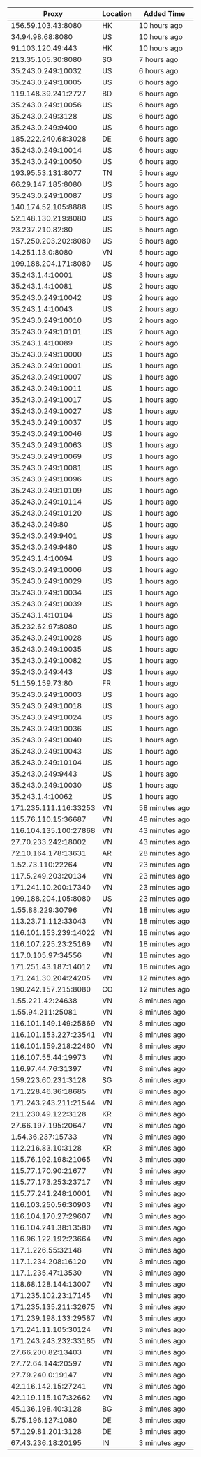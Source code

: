 | Proxy | Location | Added Time |
|---------|----------|------------|
| 156.59.103.43:8080 | HK | 10 hours ago |
| 34.94.98.68:8080 | US | 10 hours ago |
| 91.103.120.49:443 | HK | 10 hours ago |
| 213.35.105.30:8080 | SG | 7 hours ago |
| 35.243.0.249:10032 | US | 6 hours ago |
| 35.243.0.249:10005 | US | 6 hours ago |
| 119.148.39.241:2727 | BD | 6 hours ago |
| 35.243.0.249:10056 | US | 6 hours ago |
| 35.243.0.249:3128 | US | 6 hours ago |
| 35.243.0.249:9400 | US | 6 hours ago |
| 185.222.240.68:3028 | DE | 6 hours ago |
| 35.243.0.249:10014 | US | 6 hours ago |
| 35.243.0.249:10050 | US | 6 hours ago |
| 193.95.53.131:8077 | TN | 5 hours ago |
| 66.29.147.185:8080 | US | 5 hours ago |
| 35.243.0.249:10087 | US | 5 hours ago |
| 140.174.52.105:8888 | US | 5 hours ago |
| 52.148.130.219:8080 | US | 5 hours ago |
| 23.237.210.82:80 | US | 5 hours ago |
| 157.250.203.202:8080 | US | 5 hours ago |
| 14.251.13.0:8080 | VN | 5 hours ago |
| 199.188.204.171:8080 | US | 4 hours ago |
| 35.243.1.4:10001 | US | 3 hours ago |
| 35.243.1.4:10081 | US | 2 hours ago |
| 35.243.0.249:10042 | US | 2 hours ago |
| 35.243.1.4:10043 | US | 2 hours ago |
| 35.243.0.249:10010 | US | 2 hours ago |
| 35.243.0.249:10101 | US | 2 hours ago |
| 35.243.1.4:10089 | US | 2 hours ago |
| 35.243.0.249:10000 | US | 1 hours ago |
| 35.243.0.249:10001 | US | 1 hours ago |
| 35.243.0.249:10007 | US | 1 hours ago |
| 35.243.0.249:10011 | US | 1 hours ago |
| 35.243.0.249:10017 | US | 1 hours ago |
| 35.243.0.249:10027 | US | 1 hours ago |
| 35.243.0.249:10037 | US | 1 hours ago |
| 35.243.0.249:10046 | US | 1 hours ago |
| 35.243.0.249:10063 | US | 1 hours ago |
| 35.243.0.249:10069 | US | 1 hours ago |
| 35.243.0.249:10081 | US | 1 hours ago |
| 35.243.0.249:10096 | US | 1 hours ago |
| 35.243.0.249:10109 | US | 1 hours ago |
| 35.243.0.249:10114 | US | 1 hours ago |
| 35.243.0.249:10120 | US | 1 hours ago |
| 35.243.0.249:80 | US | 1 hours ago |
| 35.243.0.249:9401 | US | 1 hours ago |
| 35.243.0.249:9480 | US | 1 hours ago |
| 35.243.1.4:10094 | US | 1 hours ago |
| 35.243.0.249:10006 | US | 1 hours ago |
| 35.243.0.249:10029 | US | 1 hours ago |
| 35.243.0.249:10034 | US | 1 hours ago |
| 35.243.0.249:10039 | US | 1 hours ago |
| 35.243.1.4:10104 | US | 1 hours ago |
| 35.232.62.97:8080 | US | 1 hours ago |
| 35.243.0.249:10028 | US | 1 hours ago |
| 35.243.0.249:10035 | US | 1 hours ago |
| 35.243.0.249:10082 | US | 1 hours ago |
| 35.243.0.249:443 | US | 1 hours ago |
| 51.159.159.73:80 | FR | 1 hours ago |
| 35.243.0.249:10003 | US | 1 hours ago |
| 35.243.0.249:10018 | US | 1 hours ago |
| 35.243.0.249:10024 | US | 1 hours ago |
| 35.243.0.249:10036 | US | 1 hours ago |
| 35.243.0.249:10040 | US | 1 hours ago |
| 35.243.0.249:10043 | US | 1 hours ago |
| 35.243.0.249:10104 | US | 1 hours ago |
| 35.243.0.249:9443 | US | 1 hours ago |
| 35.243.0.249:10030 | US | 1 hours ago |
| 35.243.1.4:10062 | US | 1 hours ago |
| 171.235.111.116:33253 | VN | 58 minutes ago |
| 115.76.110.15:36687 | VN | 48 minutes ago |
| 116.104.135.100:27868 | VN | 43 minutes ago |
| 27.70.233.242:18002 | VN | 43 minutes ago |
| 72.10.164.178:13631 | AR | 28 minutes ago |
| 1.52.73.110:22264 | VN | 23 minutes ago |
| 117.5.249.203:20134 | VN | 23 minutes ago |
| 171.241.10.200:17340 | VN | 23 minutes ago |
| 199.188.204.105:8080 | US | 23 minutes ago |
| 1.55.88.229:30796 | VN | 18 minutes ago |
| 113.23.71.112:33043 | VN | 18 minutes ago |
| 116.101.153.239:14022 | VN | 18 minutes ago |
| 116.107.225.23:25169 | VN | 18 minutes ago |
| 117.0.105.97:34556 | VN | 18 minutes ago |
| 171.251.43.187:14012 | VN | 18 minutes ago |
| 171.241.30.204:24205 | VN | 12 minutes ago |
| 190.242.157.215:8080 | CO | 12 minutes ago |
| 1.55.221.42:24638 | VN | 8 minutes ago |
| 1.55.94.211:25081 | VN | 8 minutes ago |
| 116.101.149.149:25869 | VN | 8 minutes ago |
| 116.101.153.227:23541 | VN | 8 minutes ago |
| 116.101.159.218:22460 | VN | 8 minutes ago |
| 116.107.55.44:19973 | VN | 8 minutes ago |
| 116.97.44.76:31397 | VN | 8 minutes ago |
| 159.223.60.231:3128 | SG | 8 minutes ago |
| 171.228.46.36:18685 | VN | 8 minutes ago |
| 171.243.243.211:21544 | VN | 8 minutes ago |
| 211.230.49.122:3128 | KR | 8 minutes ago |
| 27.66.197.195:20647 | VN | 8 minutes ago |
| 1.54.36.237:15733 | VN | 3 minutes ago |
| 112.216.83.10:3128 | KR | 3 minutes ago |
| 115.76.192.198:21065 | VN | 3 minutes ago |
| 115.77.170.90:21677 | VN | 3 minutes ago |
| 115.77.173.253:23717 | VN | 3 minutes ago |
| 115.77.241.248:10001 | VN | 3 minutes ago |
| 116.103.250.56:30903 | VN | 3 minutes ago |
| 116.104.170.27:29607 | VN | 3 minutes ago |
| 116.104.241.38:13580 | VN | 3 minutes ago |
| 116.96.122.192:23664 | VN | 3 minutes ago |
| 117.1.226.55:32148 | VN | 3 minutes ago |
| 117.1.234.208:16120 | VN | 3 minutes ago |
| 117.1.235.47:13530 | VN | 3 minutes ago |
| 118.68.128.144:13007 | VN | 3 minutes ago |
| 171.235.102.23:17145 | VN | 3 minutes ago |
| 171.235.135.211:32675 | VN | 3 minutes ago |
| 171.239.198.133:29587 | VN | 3 minutes ago |
| 171.241.11.105:30124 | VN | 3 minutes ago |
| 171.243.243.232:33185 | VN | 3 minutes ago |
| 27.66.200.82:13403 | VN | 3 minutes ago |
| 27.72.64.144:20597 | VN | 3 minutes ago |
| 27.79.240.0:19147 | VN | 3 minutes ago |
| 42.116.142.15:27241 | VN | 3 minutes ago |
| 42.119.115.107:32662 | VN | 3 minutes ago |
| 45.136.198.40:3128 | BG | 3 minutes ago |
| 5.75.196.127:1080 | DE | 3 minutes ago |
| 57.129.81.201:3128 | DE | 3 minutes ago |
| 67.43.236.18:20195 | IN | 3 minutes ago |
